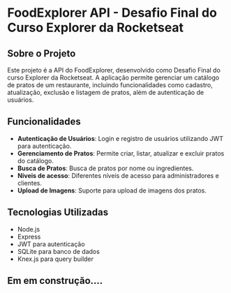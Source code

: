 # FoodExplorer API - Desafio Final do Curso Explorer da Rocketseat

## Sobre o Projeto

Este projeto é a API do FoodExplorer, desenvolvido como Desafio Final do curso Explorer da Rocketseat. A aplicação permite gerenciar um catálogo de pratos de um restaurante, incluindo funcionalidades como cadastro, atualização, exclusão e listagem de pratos, além de autenticação de usuários.

## Funcionalidades

- **Autenticação de Usuários**: Login e registro de usuários utilizando JWT para autenticação.
- **Gerenciamento de Pratos**: Permite criar, listar, atualizar e excluir pratos do catálogo.
- **Busca de Pratos**: Busca de pratos por nome ou ingredientes.
- **Niveis de acesso**: Diferentes níveis de acesso para administradores e clientes.
- **Upload de Imagens**: Suporte para upload de imagens dos pratos.

## Tecnologias Utilizadas

- Node.js
- Express
- JWT para autenticação
- SQLite para banco de dados
- Knex.js para query builder

## Em em construção....